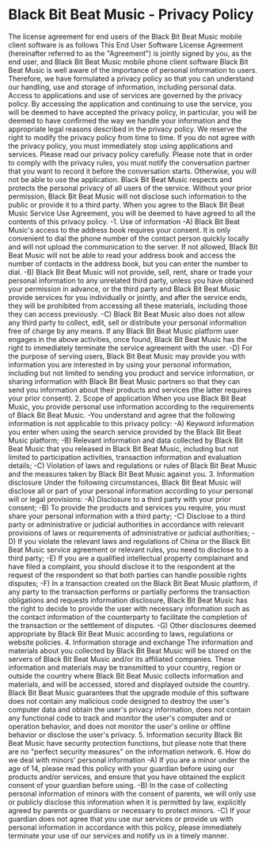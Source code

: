 # Black Bit Beat Music - Privacy Policy
The license agreement for end users of the Black Bit Beat Music mobile client software is as follows
This End User Software License Agreement (hereinafter referred to as the "Agreement") is jointly signed by you, as the end user, and Black Bit Beat Music mobile phone client software
Black Bit Beat Music is well aware of the importance of personal information to users. Therefore, we have formulated a privacy policy so that you can understand our handling, use and storage of information, including personal data. Access to applications and use of services are governed by the privacy policy.
By accessing the application and continuing to use the service, you will be deemed to have accepted the privacy policy, in particular, you will be deemed to have confirmed the way we handle your information and the appropriate legal reasons described in the privacy policy. We reserve the right to modify the privacy policy from time to time. If you do not agree with the privacy policy, you must immediately stop using applications and services. Please read our privacy policy carefully.
Please note that in order to comply with the privacy rules, you must notify the conversation partner that you want to record it before the conversation starts. Otherwise, you will not be able to use the application.
Black Bit Beat Music respects and protects the personal privacy of all users of the service. Without your prior permission, Black Bit Beat Music will not disclose such information to the public or provide it to a third party. When you agree to the Black Bit Beat Music Service Use Agreement, you will be deemed to have agreed to all the contents of this privacy policy.
-1. Use of information
-A) Black Bit Beat Music's access to the address book requires your consent. It is only convenient to dial the phone number of the contact person quickly locally and will not upload the communication to the server. If not allowed, Black Bit Beat Music will not be able to read your address book and access the number of contacts in the address book, but you can enter the number to dial.
-B) Black Bit Beat Music will not provide, sell, rent, share or trade your personal information to any unrelated third party, unless you have obtained your permission in advance, or the third party and Black Bit Beat Music provide services for you individually or jointly, and after the service ends, they will be prohibited from accessing all these materials, including those they can access previously.
-C) Black Bit Beat Music also does not allow any third party to collect, edit, sell or distribute your personal information free of charge by any means. If any Black Bit Beat Music platform user engages in the above activities, once found, Black Bit Beat Music has the right to immediately terminate the service agreement with the user.
-D) For the purpose of serving users, Black Bit Beat Music may provide you with information you are interested in by using your personal information, including but not limited to sending you product and service information, or sharing information with Black Bit Beat Music partners so that they can send you information about their products and services (the latter requires your prior consent).
2. Scope of application
When you use Black Bit Beat Music, you provide personal use information according to the requirements of Black Bit Beat Music.
-You understand and agree that the following information is not applicable to this privacy policy:
-A) Keyword information you enter when using the search service provided by the Black Bit Beat Music platform;
-B) Relevant information and data collected by Black Bit Beat Music that you released in Black Bit Beat Music, including but not limited to participation activities, transaction information and evaluation details;
-C) Violation of laws and regulations or rules of Black Bit Beat Music and the measures taken by Black Bit Beat Music against you.
3. Information disclosure Under the following circumstances, Black Bit Beat Music will disclose all or part of your personal information according to your personal will or legal provisions:
-A) Disclosure to a third party with your prior consent;
-B) To provide the products and services you require, you must share your personal information with a third party;
-C) Disclose to a third party or administrative or judicial authorities in accordance with relevant provisions of laws or requirements of administrative or judicial authorities;
-D) If you violate the relevant laws and regulations of China or the Black Bit Beat Music service agreement or relevant rules, you need to disclose to a third party;
-E) If you are a qualified intellectual property complainant and have filed a complaint, you should disclose it to the respondent at the request of the respondent so that both parties can handle possible rights disputes;
-F) In a transaction created on the Black Bit Beat Music platform, if any party to the transaction performs or partially performs the transaction obligations and requests information disclosure, Black Bit Beat Music has the right to decide to provide the user with necessary information such as the contact information of the counterparty to facilitate the completion of the transaction or the settlement of disputes.
-G) Other disclosures deemed appropriate by Black Bit Beat Music according to laws, regulations or website policies.
4. Information storage and exchange The information and materials about you collected by Black Bit Beat Music will be stored on the servers of Black Bit Beat Music and/or its affiliated companies. These information and materials may be transmitted to your country, region or outside the country where Black Bit Beat Music collects information and materials, and will be accessed, stored and displayed outside the country.
Black Bit Beat Music guarantees that the upgrade module of this software does not contain any malicious code designed to destroy the user's computer data and obtain the user's privacy information, does not contain any functional code to track and monitor the user's computer and or operation behavior, and does not monitor the user's online or offline behavior or disclose the user's privacy.
5. Information security
Black Bit Beat Music have security protection functions, but please note that there are no "perfect security measures" on the information network.
6. How do we deal with minors' personal information
-A) If you are a minor under the age of 14, please read this policy with your guardian before using our products and/or services, and ensure that you have obtained the explicit consent of your guardian before using.
-B) In the case of collecting personal information of minors with the consent of parents, we will only use or publicly disclose this information when it is permitted by law, explicitly agreed by parents or guardians or necessary to protect minors.
-C) If your guardian does not agree that you use our services or provide us with personal information in accordance with this policy, please immediately terminate your use of our services and notify us in a timely manner.

